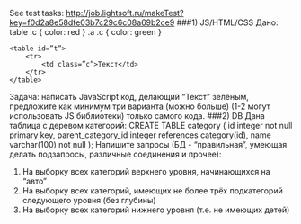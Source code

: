 See test tasks: http://job.lightsoft.ru/makeTest?key=f0d2a8e58dfe03b7c29c6c08a69b2ce9
###1) JS/HTML/CSS
Дано:
    table .c { color: red }
    .a .c { color: green }

    <table id=”t”>
        <tr>
            <td class=”c”>Текст</td>
        </tr>
    </table>
Задача: написать JavaScript код, делающий “Текст” зелёным, предложите как минимум три варианта
(можно больше) (1-2 могут использовать JS библиотеки) только самого кода.
###2) DB
Дана таблица с деревом категорий:
    CREATE TABLE category (
        id integer not null primary key,
        parent_category_id integer references category(id),
        name varchar(100) not null
    );
Напишите запросы (БД - “правильная”, умеющая делать подзапросы, различные соединения и прочее):  
1.  На выборку всех категорий верхнего уровня, начинающихся на “авто”
2.  На выборку всех категорий, имеющих не более трёх подкатегорий следующего уровня (без глубины)
3.  На выборку всех категорий нижнего уровня (т.е. не имеющих детей)








